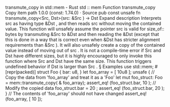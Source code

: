 transmute_copy in std::mem - Rust
std
::
mem
Function
transmute_copy
Copy item path
1.0.0 (const: 1.74.0)
·
Source
pub const unsafe fn transmute_copy<Src, Dst>(src:
&Src
) -> Dst
Expand description
Interprets
src
as having type
&Dst
, and then reads
src
without moving
the contained value.
This function will unsafely assume the pointer
src
is valid for
size_of::<Dst>
bytes by transmuting
&Src
to
&Dst
and then reading the
&Dst
(except that this is done
in a way that is correct even when
&Dst
has stricter alignment requirements than
&Src
).
It will also unsafely create a copy of the contained value instead of moving out of
src
.
It is not a compile-time error if
Src
and
Dst
have different sizes, but it
is highly encouraged to only invoke this function where
Src
and
Dst
have the
same size. This function triggers
undefined behavior
if
Dst
is larger than
Src
.
§
Examples
use
std::mem;
#[repr(packed)]
struct
Foo {
    bar: u8,
}
let
foo_array = [
10u8
];
unsafe
{
// Copy the data from 'foo_array' and treat it as a 'Foo'
let
mut
foo_struct: Foo = mem::transmute_copy(
&
foo_array);
assert_eq!
(foo_struct.bar,
10
);
// Modify the copied data
foo_struct.bar =
20
;
assert_eq!
(foo_struct.bar,
20
);
}
// The contents of 'foo_array' should not have changed
assert_eq!
(foo_array, [
10
]);